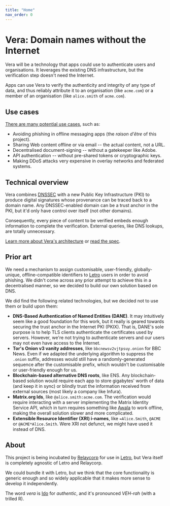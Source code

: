 ```yaml
---
title: "Home"
nav_order: 0
---
```


# Vera: Domain names without the Internet

Vera will be a technology that apps could use to authenticate users and organisations. It leverages the existing DNS infrastructure, but the verification step doesn't need the Internet.

Apps can use Vera to verify the authenticity and integrity of any type of data, and thus reliably attribute it to an organisation (like `acme.com`) or a member of an organisation (like `alice.smith` of `acme.com`).

## Use cases

[There are many potential use cases](./use-cases.md), such as:

- Avoiding phishing in offline messaging apps (the _raison d'être_ of this project).
- Sharing Web content offline or via email -- the actual content, not a URL.
- Decentralised document-signing -- without a gatekeeper like Adobe.
- API authentication -- without pre-shared tokens or cryptographic keys.
- Making DDoS attacks very expensive in overlay networks and federated systems.

## Technical overview

Vera combines [DNSSEC](https://www.icann.org/resources/pages/dnssec-what-is-it-why-important-2019-03-05-en) with a new Public Key Infrastructure (PKI) to produce digital signatures whose provenance can be traced back to a domain name. Any DNSSEC-enabled domain can be a trust anchor in the PKI, but it'd only have control over itself (not other domains).

Consequently, every piece of content to be verified embeds enough information to complete the verification. External queries, like DNS lookups, are totally unnecessary.

[Learn more about Vera's architecture](./architecture.md) or [read the spec](./spec.md).

## Prior art

We need a mechanism to assign customisable, user-friendly, globally-unique, offline-compatible identifiers to [Letro](https://letro.app/en/) users in order to avoid phishing. We didn't come across any prior attempt to achieve this in a decentralised manner, so we decided to build our own solution based on DNS.

We did find the following related technologies, but we decided not to use them or build upon them:

- **DNS-Based Authentication of Named Entities (DANE)**. It may intuitively seem like a good foundation for this work, but it really is geared towards securing the trust anchor in the Internet PKI (PKIX). That is, DANE's sole purpose is to help TLS clients authenticate the certificates used by servers. However, we're not trying to authenticate servers and our users may not even have access to the Internet.
- **Tor's Onion v3 vanity addresses**, like `bbcnewsv2vjtpsuy.onion` for BBC News. Even if we adapted the underlying algorithm to suppress the `.onion` suffix, addresses would still have a randomly-generated sequence after the customisable prefix, which wouldn't be customisable or user-friendly enough for us.
- **Blockchain-based alternative DNS roots**, like ENS. Any blockchain-based solution would require each app to store gigabytes' worth of data (and keep it in sync) or blindly trust the information received from external sources (most likely a company like Infura).
- **Matrix.org Ids**, like `@alice.smith:acme.com`. The verification would require interacting with a server implementing the Matrix Identity Service API, which in turn requires something like [Awala](https://awala.network/) to work offline, making the overall solution slower and more complicated.
- **Extensible Resource Identifier (XRI) i-names**, like `=Alice.Smith`, `@ACME` or `@ACME*Alice.Smith`. Were XRI not defunct, we might have used it instead of DNS.

## About

This project is being incubated by [Relaycorp](https://relaycorp.tech) for use in [Letro](https://letro.app/en/), but Vera itself is completely agnostic of Letro and Relaycorp.

We could bundle it with Letro, but we think that the core functionality is generic enough and so widely applicable that it makes more sense to develop it independently.

The word _vera_ is [Ido](https://www.idolinguo.org.uk/general.htm) for _authentic_, and it's pronounced _VEH-rah_ (with a trilled R).
